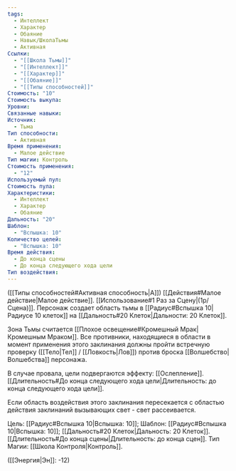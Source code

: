 ```yaml
---
tags:
  - Интеллект
  - Характер
  - Обаяние
  - Навык/ШколаТьмы
  - Активная
Ссылки:
  - "[[Школа Тьмы]]"
  - "[[Интеллект]]"
  - "[[Характер]]"
  - "[[Обаяние]]"
  - "[[Типы способностей]]"
Стоимость: "10"
Стоимость выкупа: 
Уровни: 
Связанные навыки: 
Источник:
  - Тьма
Тип способности:
  - Активная
Время применения:
  - Малое действие
Тип магии: Контроль
Стоимость применения:
  - "12"
Используемый пул: 
Стоимость пула: 
Характеристики:
  - Интеллект
  - Характер
  - Обаяние
Дальность: "20"
Шаблон:
  - "Вспышка: 10"
Количество целей:
  - "Вспышка: 10"
Время действия:
  - До конца сцены
  - До конца следующего хода цели
Тип воздействия:
---
```

([[Типы способностей#Активная способность|А]]) [[Действия#Малое действие|Малое действие]]. [[Использование#1 Раз за Сцену|(1р/Сцена)]]. Персонаж создает область тьмы в [[Радиус#Вспышка 10|Радиусе 10 клеток]] на [[Дальность#20 Клеток|Дальности: 20 Клеток]]. 

Зона Тьмы считается [[Плохое освещение#Кромешный Мрак|Кромешным Мраком]]. Все противники, находящиеся в области в момент применения этого заклинания должны пройти встречную проверку ([[Тело|Тел]] / [[Ловкость|Лов]]) против броска [[Волшебство|Волшебства]] персонажа.

В случае провала, цели подвергаются эффекту: [[Ослепление]]. [[Длительность#До конца следующего хода цели|Длительность: до конца следующего хода цели]].

Если область воздействия этого заклинания пересекается с областью действия заклинаний вызывающих свет - свет рассеивается. 

Цель: [[Радиус#Вспышка 10|Вспышка: 10]]; Шаблон: [[Радиус#Вспышка 10|Вспышка: 10]]; [[Дальность#20 Клеток|Дальность: 20 Клеток]]. [[Длительность#До конца сцены|Длительность: до конца сцен]]. Тип Магии: [[Школа Контроля|Контроль]].

([[Энергия|Эн]]: -12)